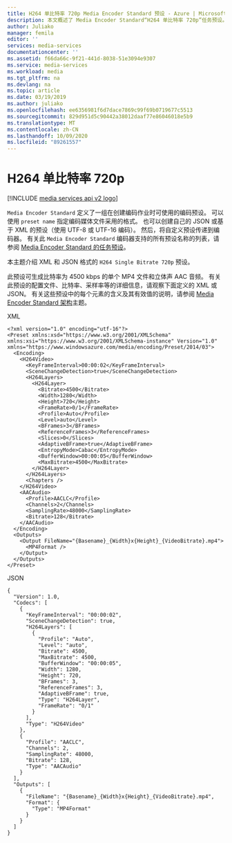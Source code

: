 ```yaml
---
title: H264 单比特率 720p Media Encoder Standard 预设 - Azure | Microsoft 文档
description: 本文概述了 Media Encoder Standard“H264 单比特率 720p”任务预设。
author: Juliako
manager: femila
editor: ''
services: media-services
documentationcenter: ''
ms.assetid: f66da66c-9f21-441d-8038-51e3094e9307
ms.service: media-services
ms.workload: media
ms.tgt_pltfrm: na
ms.devlang: na
ms.topic: article
ms.date: 03/19/2019
ms.author: juliako
ms.openlocfilehash: ee6356981f6d7dace7869c99f69b0719677c5513
ms.sourcegitcommit: 829d951d5c90442a38012daaf77e86046018e5b9
ms.translationtype: MT
ms.contentlocale: zh-CN
ms.lasthandoff: 10/09/2020
ms.locfileid: "89261557"
---
```

# <a name="h264-single-bitrate-720p"></a>H264 单比特率 720p

[!INCLUDE [media services api v2 logo](./includes/v2-hr.md)]

`Media Encoder Standard` 定义了一组在创建编码作业时可使用的编码预设。 可以使用 `preset name` 指定编码媒体文件采用的格式。 也可以创建自己的 JSON 或基于 XML 的预设（使用 UTF-8 或 UTF-16 编码）。 然后，将自定义预设传递到编码器。 有关此 `Media Encoder Standard` 编码器支持的所有预设名称的列表，请参阅 [Media Encoder Standard 的任务预设](media-services-mes-presets-overview.md)。  
  
 本主题介绍 XML 和 JSON 格式的 `H264 Single Bitrate 720p` 预设。  
  
 此预设可生成比特率为 4500 kbps 的单个 MP4 文件和立体声 AAC 音频。 有关此预设的配置文件、比特率、采样率等的详细信息，请观察下面定义的 XML 或 JSON。 有关这些预设中的每个元素的含义及其有效值的说明，请参阅 [Media Encoder Standard 架构](media-services-mes-schema.md)主题。  
  
 XML  
  
```  
<?xml version="1.0" encoding="utf-16"?>  
<Preset xmlns:xsd="https://www.w3.org/2001/XMLSchema" xmlns:xsi="https://www.w3.org/2001/XMLSchema-instance" Version="1.0" xmlns="https://www.windowsazure.com/media/encoding/Preset/2014/03">  
  <Encoding>  
    <H264Video>  
      <KeyFrameInterval>00:00:02</KeyFrameInterval>  
      <SceneChangeDetection>true</SceneChangeDetection>  
      <H264Layers>  
        <H264Layer>  
          <Bitrate>4500</Bitrate>  
          <Width>1280</Width>  
          <Height>720</Height>  
          <FrameRate>0/1</FrameRate>  
          <Profile>Auto</Profile>  
          <Level>auto</Level>  
          <BFrames>3</BFrames>  
          <ReferenceFrames>3</ReferenceFrames>  
          <Slices>0</Slices>  
          <AdaptiveBFrame>true</AdaptiveBFrame>  
          <EntropyMode>Cabac</EntropyMode>  
          <BufferWindow>00:00:05</BufferWindow>  
          <MaxBitrate>4500</MaxBitrate>  
        </H264Layer>  
      </H264Layers>  
      <Chapters />  
    </H264Video>  
    <AACAudio>  
      <Profile>AACLC</Profile>  
      <Channels>2</Channels>  
      <SamplingRate>48000</SamplingRate>  
      <Bitrate>128</Bitrate>  
    </AACAudio>  
  </Encoding>  
  <Outputs>  
    <Output FileName="{Basename}_{Width}x{Height}_{VideoBitrate}.mp4">  
      <MP4Format />  
    </Output>  
  </Outputs>  
</Preset>  
```  
  
 JSON  
  
```  
{  
  "Version": 1.0,  
  "Codecs": [  
    {  
      "KeyFrameInterval": "00:00:02",  
      "SceneChangeDetection": true,  
      "H264Layers": [  
        {  
          "Profile": "Auto",  
          "Level": "auto",  
          "Bitrate": 4500,  
          "MaxBitrate": 4500,  
          "BufferWindow": "00:00:05",  
          "Width": 1280,  
          "Height": 720,  
          "BFrames": 3,  
          "ReferenceFrames": 3,  
          "AdaptiveBFrame": true,  
          "Type": "H264Layer",  
          "FrameRate": "0/1"  
        }  
      ],  
      "Type": "H264Video"  
    },  
    {  
      "Profile": "AACLC",  
      "Channels": 2,  
      "SamplingRate": 48000,  
      "Bitrate": 128,  
      "Type": "AACAudio"  
    }  
  ],  
  "Outputs": [  
    {  
      "FileName": "{Basename}_{Width}x{Height}_{VideoBitrate}.mp4",  
      "Format": {  
        "Type": "MP4Format"  
      }  
    }  
  ]  
}  
```
